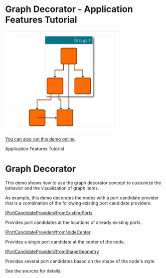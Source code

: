 # Graph Decorator - Application Features Tutorial

<img src="../../resources/image/demo-graph-decorator.png" alt="demo-thumbnail" height="320"/>

[You can also run this demo online](https://live.yworks.com/demos/03-tutorial-application-features/graph-decorator/index.html).

Application Features Tutorial

# Graph Decorator

This demo shows how to use the graph decorator concept to customize the behavior and the visualization of graph items.

As example, this demo decorates the nodes with a port candidate provider that is a combination of the following existing port candidate providers:

[IPortCandidateProvider#fromExistingPorts](https://docs.yworks.com/yfileshtml/#/api/IPortCandidateProvider#fromExistingPorts)

Provides port candidates at the locations of already existing ports.

[IPortCandidateProvider#fromNodeCenter](https://docs.yworks.com/yfileshtml/#/api/IPortCandidateProvider#fromNodeCenter)

Provides a single port candidate at the center of the node.

[IPortCandidateProvider#fromShapeGeometry](https://docs.yworks.com/yfileshtml/#/api/IPortCandidateProvider#fromShapeGeometry)

Provides several port candidates based on the shape of the node's style.

See the sources for details.
